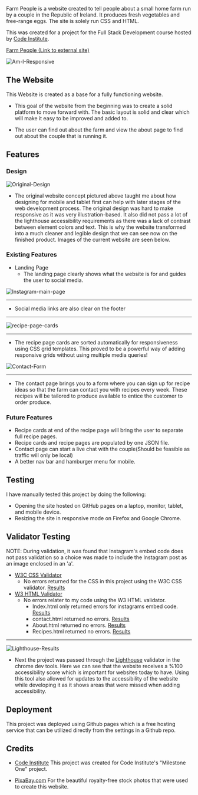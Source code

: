 
Farm People is a website created to tell people about a small home farm run by a couple in the Republic of Ireland. It produces fresh vegetables and free-range eggs. The site is solely run CSS and HTML. 

This was created for a project for the Full Stack Development course hosted by [Code Institute](https://codeinstitute.net/ie/5-day-coding-challenge/?utm_term=code%20institute&utm_campaign=CI+-+IRL+-+Search+-+Brand&utm_source=adwords&utm_medium=ppc&hsa_acc=8983321581&hsa_cam=14304747355&hsa_grp=128775288209&hsa_ad=539453915484&hsa_src=g&hsa_tgt=kwd-319867646331&hsa_kw=code%20institute&hsa_mt=e&hsa_net=adwords&hsa_ver=3&gclid=Cj0KCQiAzMGNBhCyARIsANpUkzORRe5o1VJJG9_EwnX2Oxn-ftPjCcE-f8G-M0uOoLartu-8DkXRH5YaAozNEALw_wcB).

[Farm People (Link to external site)](https://dazhaze.github.io/Milestone-Project-One/index.html)

![Am-I-Responsive](https://raw.githubusercontent.com/DazHaze/Milestone-Project-One/main/assets/images/redo-readme/Am-I-Responsive.png)

## The Website

This Website is created as a base for a fully functioning website.

* This goal of the website from the beginning was to create a solid platform to move forward with. The basic layout is solid and clear which will make it easy to be improved and added to.

* The user can find out about the farm and view the about page to find out about the couple that is running it.
## Features

### **Design**
![Original-Design](https://raw.githubusercontent.com/DazHaze/Milestone-Project-One/main/assets/images/WebsiteConcept.png)

* The original website concept pictured above taught me about how designing for mobile and tablet first can help with later stages of the web development process. The original design was hard to make responsive as it was very illustration-based. It also did not pass a lot of the lighthouse accessibility requirements as there was a lack of contrast between element colors and text. This is why the website transformed into a much cleaner and legible design that we can see now on the finished product. Images of the current website are seen below.

### **Existing Features**

* Landing Page
  * The landing page clearly shows what the website is for and guides the user to social media.

![Instagram-main-page](https://raw.githubusercontent.com/DazHaze/Milestone-Project-One/main/assets/images/redo-readme/instagram-main-page.png)

----

* Social media links are also clear on the footer

----

![recipe-page-cards](https://raw.githubusercontent.com/DazHaze/Milestone-Project-One/main/assets/images/redo-readme/recipe-page-cards.png)

----

* The recipe page cards are sorted automatically for responsiveness using CSS grid templates. This proved to be a powerful way of adding responsive grids without using multiple media queries!

![Contact-Form](https://raw.githubusercontent.com/DazHaze/Milestone-Project-One/main/assets/images/redo-readme/contact-page.png)

----

* The contact page brings you to a form where you can sign up for recipe ideas so that the farm can contact you with recipes every week. These recipes will be tailored to produce available to entice the customer to order produce.


### **Future Features**

* Recipe cards at end of the recipe page will bring the user to separate full recipe pages.
* Recipe cards and recipe pages are populated by one JSON file.
* Contact page can start a live chat with the couple(Should be feasible as traffic will only be local)
* A better nav bar and hamburger menu for mobile.

## Testing

I have manually tested this project by doing the following:
* Opening the site hosted on GitHub pages on a laptop, monitor, tablet, and mobile device.
* Resizing the site in responsive mode on Firefox and Google Chrome.



## Validator Testing

NOTE: During validation, it was found that Instagram's embed code does not pass validation so a choice was made to include the Instagram post as an image enclosed in an 'a'.

* [W3C CSS Validator](https://www.w3.org/)
  * No errors returned for the CSS in this project using the W3C CSS validator. [Results](http://jigsaw.w3.org/css-validator/validator?uri=https%3A%2F%2Fdazhaze.github.io%2FMilestone-Project-One%2Fassets%2Fcss%2Fstyle.css&profile=css3svg&usermedium=all&warning=1&vextwarning=)
* [W3 HTML Validator](https://validator.w3.org/nu/)
  * No errors relater to my code using the W3 HTML validator.
    * Index.html only returned errors for instagrams embed code. [Results](https://validator.w3.org/nu/?doc=https%3A%2F%2Fdazhaze.github.io%2FMilestone-Project-One%2Findex.html)
    * contact.html returned no errors. [Results](https://validator.w3.org/nu/?doc=https%3A%2F%2Fdazhaze.github.io%2FMilestone-Project-One%2Fcontact.html)
    * About.html returned no errors. [Results](https://validator.w3.org/nu/?doc=https%3A%2F%2Fdazhaze.github.io%2FMilestone-Project-One%2Fabout.html)
    * Recipes.html returned no errors. [Results](https://validator.w3.org/nu/?doc=https%3A%2F%2Fdazhaze.github.io%2FMilestone-Project-One%2Frecipes.html)

----

![Lighthouse-Results](https://raw.githubusercontent.com/DazHaze/Milestone-Project-One/main/assets/images/accessibility-100.png)
  * Next the project was passed through the [Lighthouse](https://developers.google.com/web/tools/lighthouse) validator in the chrome dev tools. Here we can see that the website receives a %100 accessibility score which is important for websites today to have. Using this tool also allowed for updates to the accessibility of the website while developing it as it shows areas that were missed when adding accessibility.

## Deployment
This project was deployed using Github pages which is a free hosting service that can be utilized directly from the settings in a Github repo.

## Credits
* [Code Institute](https://codeinstitute.net/all-access-coding-challenge/?utm_term=code%20institute&utm_campaign=CI+-+IRL+-+Search+-+Brand&utm_source=adwords&utm_medium=ppc&hsa_acc=8983321581&hsa_cam=14304747355&hsa_grp=128775288209&hsa_ad=539453915484&hsa_src=g&hsa_tgt=kwd-319867646331&hsa_kw=code%20institute&hsa_mt=e&hsa_net=adwords&hsa_ver=3&gclid=CjwKCAiAv_KMBhAzEiwAs-rX1PXOCAky8yjljHzgvSnccpkyUOvNLVGMuzG11t86weTdFdPiTfNHHhoCFuwQAvD_BwE) This project was created for Code Institute's "Milestone One" project.

* [PixaBay.com](https://pixabay.com/) For the beautiful royalty-free stock photos that were used to create this website.